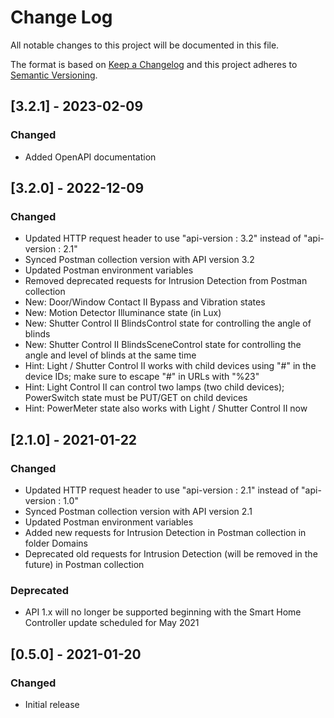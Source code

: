 
# Change Log
All notable changes to this project will be documented in this file.

The format is based on [Keep a Changelog](http://keepachangelog.com/)
and this project adheres to [Semantic Versioning](http://semver.org/).

## [3.2.1] - 2023-02-09
### Changed
- Added OpenAPI documentation

## [3.2.0] - 2022-12-09
### Changed
- Updated HTTP request header to use "api-version : 3.2" instead of "api-version : 2.1"
- Synced Postman collection version with API version 3.2
- Updated Postman environment variables
- Removed deprecated requests for Intrusion Detection from Postman collection
- New: Door/Window Contact II Bypass and Vibration states
- New: Motion Detector Illuminance state (in Lux)
- New: Shutter Control II BlindsControl state for controlling the angle of blinds
- New: Shutter Control II BlindsSceneControl state for controlling the angle and level of blinds at the same time
- Hint: Light / Shutter Control II works with child devices using "#" in the device IDs; make sure to escape "#" in URLs with "%23"
- Hint: Light Control II can control two lamps (two child devices); PowerSwitch state must be PUT/GET on child devices
- Hint: PowerMeter state also works with Light / Shutter Control II now

## [2.1.0] - 2021-01-22
### Changed
- Updated HTTP request header to use "api-version : 2.1" instead of "api-version : 1.0"
- Synced Postman collection version with API version 2.1
- Updated Postman environment variables
- Added new requests for Intrusion Detection in Postman collection in folder Domains
- Deprecated old requests for Intrusion Detection (will be removed in the future) in Postman collection

### Deprecated
- API 1.x will no longer be supported beginning with the Smart Home Controller update scheduled for May 2021

## [0.5.0] - 2021-01-20
### Changed
- Initial release
